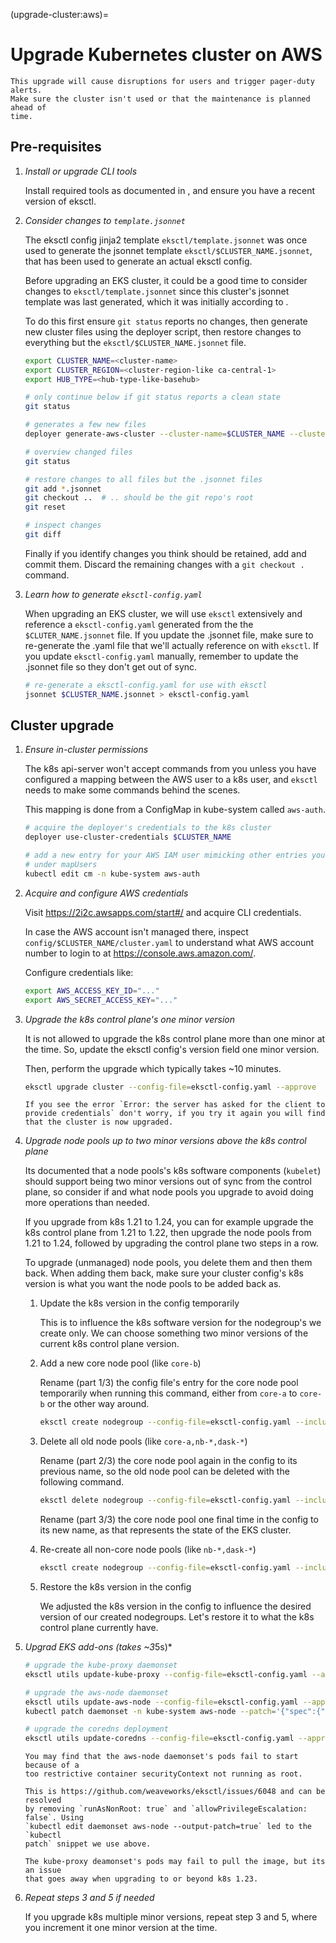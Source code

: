 (upgrade-cluster:aws)=

# Upgrade Kubernetes cluster on AWS

```{warning}
This upgrade will cause disruptions for users and trigger pager-duty alerts.
Make sure the cluster isn't used or that the maintenance is planned ahead of
time.
```

## Pre-requisites

1. *Install or upgrade CLI tools*

   Install required tools as documented in [](new-cluster:aws-required-tools),
   and ensure you have a recent version of eksctl.

2. *Consider changes to `template.jsonnet`*

   The eksctl config jinja2 template `eksctl/template.jsonnet` was once used to
   generate the jsonnet template `eksctl/$CLUSTER_NAME.jsonnet`, that has been
   used to generate an actual eksctl config.

   Before upgrading an EKS cluster, it could be a good time to consider changes
   to `eksctl/template.jsonnet` since this cluster's jsonnet template was last
   generated, which it was initially according to
   [](new-cluster:aws:generate-cluster-files).

   To do this first ensure `git status` reports no changes, then generate new
   cluster files using the deployer script, then restore changes to everything
   but the `eksctl/$CLUSTER_NAME.jsonnet` file.

   ```bash
   export CLUSTER_NAME=<cluster-name>
   export CLUSTER_REGION=<cluster-region-like ca-central-1>
   export HUB_TYPE=<hub-type-like-basehub>
   ```

   ```bash
   # only continue below if git status reports a clean state
   git status

   # generates a few new files
   deployer generate-aws-cluster --cluster-name=$CLUSTER_NAME --cluster-region=$CLUSTER_REGION --hub-type=$HUB_TYPE

   # overview changed files
   git status

   # restore changes to all files but the .jsonnet files
   git add *.jsonnet
   git checkout ..  # .. should be the git repo's root
   git reset

   # inspect changes
   git diff
   ```

   Finally if you identify changes you think should be retained, add and commit
   them. Discard the remaining changes with a `git checkout .` command.

3. *Learn how to generate `eksctl-config.yaml`*

   When upgrading an EKS cluster, we will use `eksctl` extensively and reference
   a `eksctl-config.yaml` generated from the the `$CLUTER_NAME.jsonnet` file. If
   you update the .jsonnet file, make sure to re-generate the .yaml file that
   we'll actually reference on with `eksctl`. If you update `eksctl-config.yaml`
   manually, remember to update the .jsonnet file so they don't get out of sync.

   ```bash
   # re-generate a eksctl-config.yaml for use with eksctl
   jsonnet $CLUSTER_NAME.jsonnet > eksctl-config.yaml
   ```

## Cluster upgrade

1. *Ensure in-cluster permissions*

   The k8s api-server won't accept commands from you unless you have configured
   a mapping between the AWS user to a k8s user, and `eksctl` needs to make some
   commands behind the scenes.

   This mapping is done from a ConfigMap in kube-system called `aws-auth`.

   ```bash
   # acquire the deployer's credentials to the k8s cluster
   deployer use-cluster-credentials $CLUSTER_NAME

   # add a new entry for your AWS IAM user mimicking other entries you will find
   # under mapUsers
   kubectl edit cm -n kube-system aws-auth
   ```

2. *Acquire and configure AWS credentials*

   Visit https://2i2c.awsapps.com/start#/ and acquire CLI credentials.

   In case the AWS account isn't managed there, inspect
   `config/$CLUSTER_NAME/cluster.yaml` to understand what AWS account number to
   login to at https://console.aws.amazon.com/.

   Configure credentials like:

   ```bash
   export AWS_ACCESS_KEY_ID="..."
   export AWS_SECRET_ACCESS_KEY="..."
   ```

3. *Upgrade the k8s control plane's one minor version*

   It is not allowed to upgrade the k8s control plane more than one minor at the
   time. So, update the eksctl config's version field one minor version.

   Then, perform the upgrade which typically takes ~10 minutes.

   ```bash
   eksctl upgrade cluster --config-file=eksctl-config.yaml --approve
   ```

   ```{note}
   If you see the error `Error: the server has asked for the client to provide credentials` don't worry, if you try it again you will find that the cluster is now upgraded.
   ```

4. *Upgrade node pools up to two minor versions above the k8s control plane*

   Its documented that a node pools's k8s software components (`kubelet`) should
   support being two minor versions out of sync from the control plane, so
   consider if and what node pools you upgrade to avoid doing more operations
   than needed.

   If you upgrade from k8s 1.21 to 1.24, you can for example upgrade the k8s
   control plane from 1.21 to 1.22, then upgrade the node pools from 1.21 to
   1.24, followed by upgrading the control plane two steps in a row.

   To upgrade (unmanaged) node pools, you delete them and then them back. When
   adding them back, make sure your cluster config's k8s version is what you
   want the node pools to be added back as.

   1. Update the k8s version in the config temporarily

      This is to influence the k8s software version for the nodegroup's we
      create only. We can choose something two minor versions of the current k8s
      control plane version.

   2. Add a new core node pool (like `core-b`)

      Rename (part 1/3) the config file's entry for the core node pool
      temporarily when running this command, either from `core-a` to `core-b` or
      the other way around.

      ```bash
      eksctl create nodegroup --config-file=eksctl-config.yaml --include="core-b" --install-nvidia-plugin=false
      ```

   3. Delete all old node pools (like `core-a,nb-*,dask-*`)

      Rename (part 2/3) the core node pool again in the config to its previous
      name, so the old node pool can be deleted with the following command.

      ```bash
      eksctl delete nodegroup --config-file=eksctl-config.yaml --include="core-b,nb-*,dask-*" --approve --drain=false
      ```

      Rename (part 3/3) the core node pool one final time in the config to its
      new name, as that represents the state of the EKS cluster.

   4. Re-create all non-core node pools (like `nb-*,dask-*`)

      ```bash
      eksctl create nodegroup --config-file=eksctl-config.yaml --include="nb-*,dask-*" --install-nvidia-plugin=false
      ```

   5. Restore the k8s version in the config

      We adjusted the k8s version in the config to influence the desired version
      of our created nodegroups. Let's restore it to what the k8s control plane
      currently have.

5. *Upgrad EKS add-ons (takes ~3*5s)*

   ```bash
   # upgrade the kube-proxy daemonset
   eksctl utils update-kube-proxy --config-file=eksctl-config.yaml --approve

   # upgrade the aws-node daemonset
   eksctl utils update-aws-node --config-file=eksctl-config.yaml --approve
   kubectl patch daemonset -n kube-system aws-node --patch='{"spec":{"template":{"spec":{"$setElementOrder/containers":[{"name":"aws-node"}],"containers":[{"name":"aws-node","securityContext":{"allowPrivilegeEscalation":null,"runAsNonRoot":null}}]}}}}'

   # upgrade the coredns deployment
   eksctl utils update-coredns --config-file=eksctl-config.yaml --approve
   ```

   ```{note} Ignore these failures
   You may find that the aws-node daemonset's pods fail to start because of a
   too restrictive container securityContext not running as root.

   This is https://github.com/weaveworks/eksctl/issues/6048 and can be resolved
   by removing `runAsNonRoot: true` and `allowPrivilegeEscalation: false`. Using
   `kubectl edit daemonset aws-node --output-patch=true` led to the `kubectl
   patch` snippet we use above.

   The kube-proxy deamonset's pods may fail to pull the image, but its an issue
   that goes away when upgrading to or beyond k8s 1.23.
   ```

6. *Repeat steps 3 and 5 if needed*

   If you upgrade k8s multiple minor versions, repeat step 3 and 5, where you
   increment it one minor version at the time.
